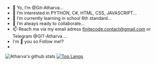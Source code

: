 - 🤟 Yo, I’m @Git-Atharva...
- 👀 I’m interested in PYTHON, C#, HTML, CSS, JAVASCRIPT...
- 🌱 I’m currently learning in school 6th standard...
- 💞️ I’m always ready to collaborate...
- 📫 Reach me via my email adress finitecode.contact@gmail.com or Telegram @GIT-Atharva ...
- I'm 👀 you so Follow me!?
-

![Atharva's github stats](https://github-readme-stats.vercel.app/api?username=Git-Atharva)
[![Top Langs](https://github-readme-stats.vercel.app/api/top-langs/?username=Git-Atharva)](https://github.com/Git-Atharva/github-readme-stats)
